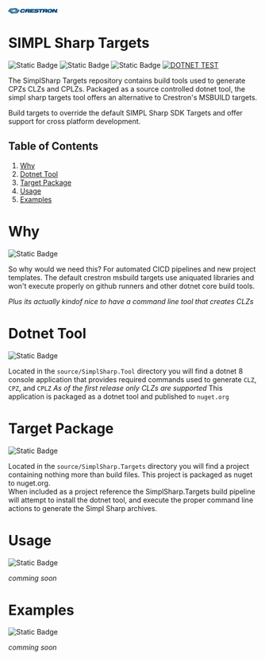 <img src="./crestron-logo.png" alt="drawing" width="100"/>

# SIMPL Sharp Targets
![Static Badge](https://img.shields.io/badge/CRESTRON-green)
![Static Badge](https://img.shields.io/badge/SIMPL__SHARP-blue)
![Static Badge](https://img.shields.io/badge/MSBUILD-red)
[![DOTNET TEST](https://github.com/ewilliams0305/simpl-sharp-targets/actions/workflows/dotnet-test.yml/badge.svg)](https://github.com/ewilliams0305/simpl-sharp-targets/actions/workflows/dotnet-test.yml)

The SimplSharp Targets repository contains build tools used to generate CPZs CLZs and CPLZs.  Packaged as a source controlled dotnet tool, the simpl sharp targets tool offers an alternative to Crestron's MSBUILD targets.

Build targets to override the default SIMPL Sharp SDK Targets and offer support for cross platform development.

## Table of Contents
1. [Why](#Why)
2. [Dotnet Tool](#Dotnet-Tool)
3. [Target Package](#Target-Package)
4. [Usage](#Usage)
5. [Examples](#Examples)

# Why 
![Static Badge](https://img.shields.io/badge/WHY-green)

So why would we need this?  For automated CICD pipelines and new project templates.  The default crestron msbuild targets use aniquated libraries and won't execute properly on github runners and other dotnet core build tools.

*Plus its actually kindof nice to have a command line tool that creates CLZs*

# Dotnet Tool
![Static Badge](https://img.shields.io/badge/TOOL-green)

Located in the `source/SimplSharp.Tool` directory you will find a dotnet 8 console application that provides required commands used to generate `CLZ`, `CPZ`, and `CPLZ` *As of the first release only CLZs are supported* 
This application is packaged as a dotnet tool and published to `nuget.org`

# Target Package
![Static Badge](https://img.shields.io/badge/TARGETS-blue)

Located in the `source/SimplSharp.Targets` directory you will find a project containing nothing more than build files.  This project is packaged as nuget to nuget.org.  
When included as a project reference the SimplSharp.Targets build pipeline will attempt to install the dotnet tool, and execute the proper command line actions to generate the Simpl Sharp archives.

# Usage
![Static Badge](https://img.shields.io/badge/USAGE-yellow)

*comming soon*

# Examples
![Static Badge](https://img.shields.io/badge/EXAMPLES-red)

*comming soon*